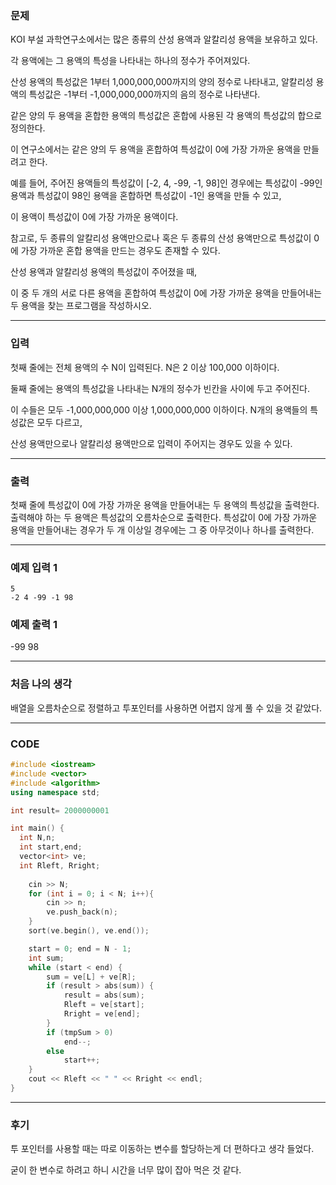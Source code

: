 
### 문제
KOI 부설 과학연구소에서는 많은 종류의 산성 용액과 알칼리성 용액을 보유하고 있다. 

각 용액에는 그 용액의 특성을 나타내는 하나의 정수가 주어져있다.  

산성 용액의 특성값은 1부터 1,000,000,000까지의 양의 정수로 나타내고, 알칼리성 용액의 특성값은 -1부터 -1,000,000,000까지의 음의 정수로 나타낸다.

같은 양의 두 용액을 혼합한 용액의 특성값은 혼합에 사용된 각 용액의 특성값의 합으로 정의한다.

이 연구소에서는 같은 양의 두 용액을 혼합하여 특성값이 0에 가장 가까운 용액을 만들려고 한다. 

예를 들어, 주어진 용액들의 특성값이 [-2, 4, -99, -1, 98]인 경우에는 특성값이 -99인 용액과 특성값이 98인 용액을 혼합하면 특성값이 -1인 용액을 만들 수 있고, 

이 용액이 특성값이 0에 가장 가까운 용액이다. 

참고로, 두 종류의 알칼리성 용액만으로나 혹은 두 종류의 산성 용액만으로 특성값이 0에 가장 가까운 혼합 용액을 만드는 경우도 존재할 수 있다.

산성 용액과 알칼리성 용액의 특성값이 주어졌을 때, 

이 중 두 개의 서로 다른 용액을 혼합하여 특성값이 0에 가장 가까운 용액을 만들어내는 두 용액을 찾는 프로그램을 작성하시오.

---------------------------------

### 입력

첫째 줄에는 전체 용액의 수 N이 입력된다. N은 2 이상 100,000 이하이다. 

둘째 줄에는 용액의 특성값을 나타내는 N개의 정수가 빈칸을 사이에 두고 주어진다. 

이 수들은 모두 -1,000,000,000 이상 1,000,000,000 이하이다. N개의 용액들의 특성값은 모두 다르고, 

산성 용액만으로나 알칼리성 용액만으로 입력이 주어지는 경우도 있을 수 있다.

---------------------------

### 출력

첫째 줄에 특성값이 0에 가장 가까운 용액을 만들어내는 두 용액의 특성값을 출력한다. 출력해야 하는 두 용액은 특성값의 오름차순으로 출력한다. 특성값이 0에 가장 가까운 용액을 만들어내는 경우가 두 개 이상일 경우에는 그 중 아무것이나 하나를 출력한다.

----------------------------

### 예제 입력 1 
```
5
-2 4 -99 -1 98
```

### 예제 출력 1 

-99 98

---------------------------------------------

### 처음 나의 생각

배열을 오름차순으로 정렬하고 투포인터를 사용하면 어렵지 않게 풀 수 있을 것 같았다.

-------------------------------------------

### CODE
```C++
#include <iostream>
#include <vector>
#include <algorithm>
using namespace std;

int result= 2000000001

int main() {
  int N,n;
  int start,end;
  vector<int> ve;
  int Rleft, Rright;
  
	cin >> N;
	for (int i = 0; i < N; i++){
		cin >> n;
		ve.push_back(n);
	}
	sort(ve.begin(), ve.end());

	start = 0; end = N - 1;
	int sum;
	while (start < end) {
		sum = ve[L] + ve[R];
		if (result > abs(sum)) {
			result = abs(sum);
			Rleft = ve[start];
			Rright = ve[end];
		}
		if (tmpSum > 0)
			end--;
		else 
			start++;
	}
	cout << Rleft << " " << Rright << endl;
}
```
----------------------------------------

### 후기

투 포인터를 사용할 때는 따로 이동하는 변수를 할당하는게 더 편하다고 생각 들었다.

굳이 한 변수로 하려고 하니 시간을 너무 많이 잡아 먹은 것 같다.
